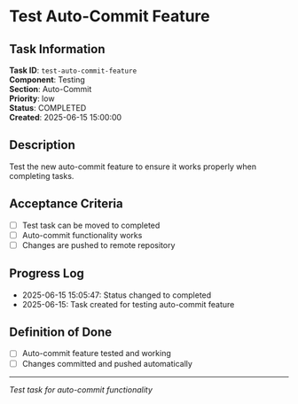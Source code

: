 # Test Auto-Commit Feature

## Task Information

**Task ID**: `test-auto-commit-feature`  
**Component**: Testing  
**Section**: Auto-Commit  
**Priority**: low  
**Status**: COMPLETED  
**Created**: 2025-06-15 15:00:00  

## Description

Test the new auto-commit feature to ensure it works properly when completing tasks.

## Acceptance Criteria

- [ ] Test task can be moved to completed
- [ ] Auto-commit functionality works
- [ ] Changes are pushed to remote repository

## Progress Log

<!-- Add progress updates here -->
- 2025-06-15 15:05:47: Status changed to completed
- 2025-06-15: Task created for testing auto-commit feature

## Definition of Done

- [ ] Auto-commit feature tested and working
- [ ] Changes committed and pushed automatically

---

*Test task for auto-commit functionality*

